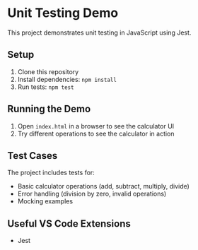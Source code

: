 # Unit Testing Demo

This project demonstrates unit testing in JavaScript using Jest.

## Setup

1. Clone this repository
2. Install dependencies: `npm install`
3. Run tests: `npm test`

## Running the Demo

1. Open `index.html` in a browser to see the calculator UI
2. Try different operations to see the calculator in action

## Test Cases

The project includes tests for:
- Basic calculator operations (add, subtract, multiply, divide)
- Error handling (division by zero, invalid operations)
- Mocking examples

## Useful VS Code Extensions

- Jest
